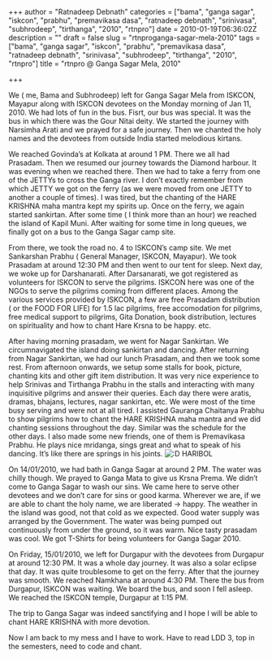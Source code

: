 +++
author = "Ratnadeep Debnath"
categories = ["bama", "ganga sagar", "iskcon", "prabhu", "premavikasa dasa", "ratnadeep debnath", "srinivasa", "subhrodeep", "tirthanga", "2010", "rtnpro"]
date = 2010-01-19T06:36:02Z
description = ""
draft = false
slug = "rtnproganga-sagar-mela-2010"
tags = ["bama", "ganga sagar", "iskcon", "prabhu", "premavikasa dasa", "ratnadeep debnath", "srinivasa", "subhrodeep", "tirthanga", "2010", "rtnpro"]
title = "rtnpro @ Ganga Sagar Mela, 2010"

+++


We ( me, Bama and Subhrodeep) left for Ganga Sagar Mela from ISKCON, Mayapur along with ISKCON devotees on the Monday morning of Jan 11, 2010. We had lots of fun in the bus. Fisrt, our bus was special. It was the bus in which there was the Gour Nitai deity. We started the journey with Narsimha Arati and we prayed for a safe journey. Then we chanted the holy names and the devotees from outside India started melodious kirtans.

We reached Govinda’s at Kolkata at around 1 PM. There we all had Prasadam. Then we resumed our journey towards the Diamond harbour. It was evening when we reached there. Then we had to take a ferry from one of the JETTYs to cross the Ganga river. I don’t exactly remember from which JETTY we got on the ferry (as we were moved from one JETTY to another a couple of times). I was tired, but the chanting of the HARE KRISHNA maha mantra kept my spirits up. Once on the ferry, we again started sankirtan. After some time ( I think more than an hour) we reached the island of Kapil Muni. After waiting for some time in long queues, we finally got on a bus to the Ganga Sagar camp site.

From there, we took the road no. 4 to ISKCON’s camp site. We met Sankarshan Prabhu ( General Manager, ISKCON, Mayapur). We took Prasadam at around 12:30 PM and then went to our tent for sleep. Next day, we woke up for Darshanarati. After Darsanarati, we got registered as volunteers for ISKCON to serve the pilgrims. ISKCON here was one of the NGOs to serve the pilgrims coming from different places. Among the various services provided by ISKCON, a few are free Prasadam distribution ( or the FOOD FOR LIFE) for 1.5 lac pilgrims, free accomodation for pilgrims, free medical support to pilgrims, Gita Donation, book distribution, lectures on spirituality and how to chant Hare Krsna to be happy. etc.

After having morning prasadam, we went for Nagar Sankirtan. We circumnavigated the island doing sankirtan and dancing. After returning from Nagar Sankirtan, we had our lunch Prasadam, and then we took some rest. From afternoon onwards, we setup some stalls for book, picture, chanting kits and other gift item distribution. It was very nice experience to help Srinivas and Tirthanga Prabhu in the stalls and interacting with many inquisitive pilgrims and answer their queries. Each day there were aratis, dramas, bhajans, lectures, nagar sankirtan, etc. We were most of the time busy serving and were not at all tired. I assisted Gauranga Chaitanya Prabhu to show pilgrims how to chant the HARE KRISHNA maha mantra and we did chanting sessions throughout the day. Similar was the schedule for the other days. I also made some new friends, one of them is Premavikasa Prabhu. He plays nice mridanga, sings great and what to speak of his dancing. It’s like there are springs in his joints. ![:D](http://127.0.0.1:8080/wordpress/wp-includes/images/smilies/icon_biggrin.gif) HARIBOL

On 14/01/2010, we had bath in Ganga Sagar at around 2 PM. The water was chilly though. We prayed to Ganga Mata to give us Krsna Prema. We didn’t come to Ganga Sagar to wash our sins. We came here to serve other devotees and we don’t care for sins or good karma. Wherever we are, if we are able to chant the holy name, we are liberated -> happy. The weather in the island was good, not that cold as we expected. Good water supply was arranged by the Government. The water was being pumped out continuously from under the ground, so it was warm. Nice tasty prasadam was cool. We got T-Shirts for being volunteers for Ganga Sagar 2010.

On Friday, 15/01/2010, we left for Durgapur with the devotees from Durgapur at around 12:30 PM. It was a whole day journey. It was also a solar eclipse that day. It was quite troublesome to get on the ferry. After that the journey was smooth. We reached Namkhana at around 4:30 PM. There the bus from Durgapur, ISKCON was waiting. We board the bus, and soon I fell asleep. We reached the ISKCON temple, Durgapur at 1:15 PM.

The trip to Ganga Sagar was indeed sanctifying and I hope I will be able to chant HARE KRISHNA with more devotion.

Now I am back to my mess and I have to work. Have to read LDD 3, top in the semesters, need to code and chant.

